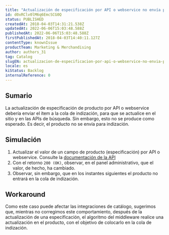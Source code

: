 ```yaml
---
title: "Actualización de especificación por API o webservice no envía producto para indización"
id: d0xRClv0lM6q6EmcSCG0Q
status: PUBLISHED
createdAt: 2018-04-03T14:31:21.538Z
updatedAt: 2022-06-06T15:03:48.588Z
publishedAt: 2022-06-06T15:03:48.588Z
firstPublishedAt: 2018-04-03T14:40:11.127Z
contentType: knownIssue
productTeam: Marketing & Merchandising
author: authors_31
tag: Catalog
slugEN: actualizacion-de-especificacion-por-api-o-webservice-no-envia-producto-para-indizacion
locale: es
kiStatus: Backlog
internalReference: 0
---
```


## Sumario

La actualización de especificación de producto por API o webservice debería enviar el ítem a la cola de indización, para que se actualice en el sitio y en las APIs de búsqueda. Sin embargo, esto no se produce como esperado. Es decir, el producto no se envía para indización.


## Simulación

1. Actualizar el valor de un campo de producto (especificación) por API o webservice. Consulte la [documentación de la API](https://developers.vtex.com/vtex-rest-api/reference/updateproductspecificacatalog-api-post-update-product-specificationtion)
2. Con el retorno `200 (OK)`, observar, en el panel administrativo, que el valor, de hecho, ha cambiado.
3. Observar, sin embargo, que en los instantes siguientes el producto no entrará en la cola de indización.

## Workaround

Como este caso puede afectar las integraciones de catálogo, sugerimos que, mientras no corregimos este comportamiento, después de la actualización de una especificación, el algoritmo del middleware realice una actualización en el producto, con el objetivo de colocarlo en la cola de indización.

